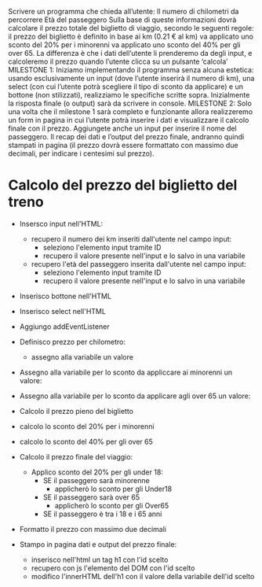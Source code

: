 Scrivere un programma che chieda all’utente:
Il numero di chilometri da percorrere
Età del passeggero 
Sulla base di queste informazioni dovrà calcolare il prezzo totale del biglietto di viaggio, secondo le seguenti regole:
il prezzo del biglietto è definito in base ai km (0.21 € al km)
va applicato uno sconto del 20% per i minorenni
va applicato uno sconto del 40% per gli over 65.
La differenza è che i dati dell’utente li prenderemo da degli input, e calcoleremo il prezzo quando l’utente clicca su un pulsante ‘calcola’
MILESTONE 1:
Iniziamo implementando il programma senza alcuna estetica: usando esclusivamente un input (dove l’utente inserirà il numero di km), una select (con cui l’utente potrà scegliere il tipo di sconto da applicare) e un bottone (non stilizzati), realizziamo le specifiche scritte sopra.
Inizialmente la risposta finale (o output) sarà da scrivere in console.
MILESTONE 2:
Solo una volta che il milestone 1 sarà completo e funzionante allora realizzeremo un form in pagina in cui l’utente potrà inserire i dati e visualizzare il calcolo finale con il prezzo. Aggiungete anche un input per inserire il nome del passeggero. Il recap dei dati e l’output del prezzo finale, andranno quindi stampati in pagina (il prezzo dovrà essere formattato con massimo due decimali, per indicare i centesimi sul prezzo).

# Calcolo del prezzo del biglietto del treno

- Insersco input nell'HTML:
    - recupero il numero dei km inseriti dall'utente nel campo input:
        - seleziono l'elemento input tramite ID
        - recupero il valore presente nell'input e lo salvo in una variabile
    - recupero l'età del passeggero inserita dall'utente nel campo input:
        - seleziono l'elemento input tramite ID
        - recupero il valore presente nell'input e lo salvo in una variabile
- Inserisco bottone nell'HTML
- Inserisco select nell'HTML
- Aggiungo addEventListener
- Definisco prezzo per chilometro:
  - assegno alla variabile un valore
- Assegno alla variabile per lo sconto da appliccare ai minorenni un valore:
- Assegno alla variabile per lo sconto da applicare agli over 65 un valore:
- Calcolo il prezzo pieno del biglietto
- calcolo lo sconto del 20% per i minorenni
- calcolo lo sconto del 40% per gli over 65
- Calcolo il prezzo finale del viaggio:
  - Applico sconto del 20% per gli under 18:
      - SE il passeggero sarà minorenne
        - applicherò lo sconto per gli Under18
      - SE il passeggero sarà over 65
        - applicherò lo sconto per gli Over65
      - SE il passeggero è tra i 18 e i 65 anni

- Formatto il prezzo con massimo due decimali
- Stampo in pagina dati e output del prezzo finale:
    - inserisco nell'html un tag h1 con l'id scelto
    - recupero con js l'elemento del DOM con l'id scelto
    - modifico l'innerHTML dell'h1 con il valore della variabile dell'id scelto